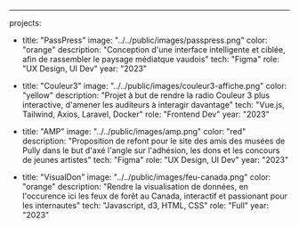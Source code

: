 ---
projects:
  - title: "PassPress"
    image: "../../public/images/passpress.png"
    color: "orange"
    description: "Conception d'une interface intelligente et ciblée, afin de rassembler le paysage médiatque vaudois"
    tech: "Figma"
    role: "UX Design, UI Dev"
    year: "2023"

  - title: "Couleur3"
    image: "../../public/images/couleur3-affiche.png"
    color: "yellow"
    description: "Projet à but de rendre la radio Couleur 3 plus interactive, d'amener les auditeurs à interagir davantage"
    tech: "Vue.js, Tailwind, Axios, Laravel, Docker"
    role: "Frontend Dev"
    year: "2023"

  - title: "AMP"
    image: "../../public/images/amp.png"
    color: "red"
    description: "Proposition de refont pour le site des amis des musées de Pully dans le but d'axé l'angle sur l'adhésion, les dons et les concours de jeunes artistes"
    tech: "Figma"
    role: "UX Design, UI Dev"
    year: "2023"

  - title: "VisualDon"
    image: "../../public/images/feu-canada.png"
    color: "orange"
    description: "Rendre la visualisation de données, en l'occurence ici les feux de forêt au Canada, interactif et passionant pour les internautes"
    tech: "Javascript, d3, HTML, CSS"
    role: "Full"
    year: "2023"



